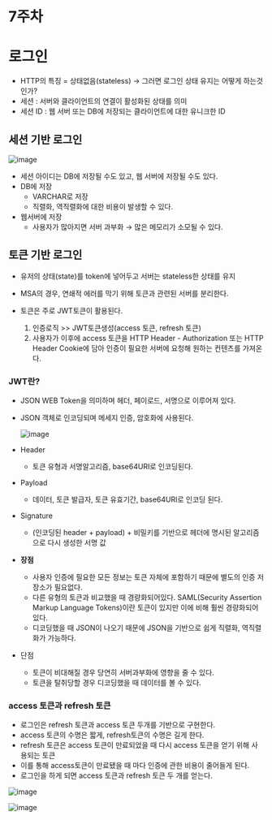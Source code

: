 7주차
=

# 로그인

- HTTP의 특징 = 상태없음(stateless) → 그러면 로그인 상태 유지는 어떻게 하는것인가?
- 세션 : 서버와 클라이언트의 연결이 활성화된 상태를 의미
- 세션 ID : 웹 서버 또는 DB에 저장되는 클라이언트에 대한 유니크한 ID

## 세션 기반 로그인

![image](https://github.com/ssafy-10th-cs-study/cs-basic/assets/118447769/a034690c-ee0b-4d1b-88af-f72e74912553)  


- 세션 아이디는 DB에 저장될 수도 있고, 웹 서버에 저장될 수도 있다.
- DB에 저장
    - VARCHAR로 저장
    - 직렬화, 역직렬화에 대한 비용이 발생할 수 있다.
- 웹서버에 저장
    - 사용자가 많아지면 서버 과부화 → 많은 메모리가 소모될 수 있다.

## 토큰 기반 로그인

- 유저의 상태(state)를 token에 넣어두고 서버는 stateless한 상태를 유지
- MSA의 경우, 연쇄적 에러를 막기 위해 토큰과 관련된 서버를 분리한다.
- 토큰은 주로 JWT토큰이 활용된다.

    1. 인증로직 >> JWT토큰생성(access 토큰, refresh 토큰)
    2. 사용자가 이후에 access 토큰을 HTTP Header - Authorization 또는 HTTP Header Cookie에 담아 인증이 필요한 서버에 요청해 원하는 컨텐츠를 가져온다.


### JWT란?

- JSON WEB Token을 의미하며 헤더, 페이로드, 서명으로 이루어져 있다.
- JSON 객체로 인코딩되며 메세지 인증, 암호화에 사용된다.

  ![image](https://github.com/ssafy-10th-cs-study/cs-basic/assets/118447769/4ee8492f-835d-4164-9ced-cd817a010787)  

- Header
    - 토큰 유형과 서명알고리즘, base64URI로 인코딩된다.
- Payload
    - 데이터, 토큰 발급자, 토큰 유효기간, base64URI로 인코딩 된다.
- Signature
    - (인코딩된 header + payload) + 비밀키를 기반으로 헤더에 명시된 알고리즘으로 다시 생성한 서명 값
- **장점**
    - 사용자 인증에 필요한 모든 정보는 토큰 자체에 포함하기 때문에 별도의 인증 저장소가 필요없다.
    - 다른 유형의 토큰과 비교했을 때 경량화되어있다. SAML(Security Assertion Markup Language Tokens)이란 토큰이 있지만 이에 비해 훨씬 경량화되어있다.
    - 디코딩했을 때 JSON이 나오기 때문에 JSON을 기반으로 쉽게 직렬화, 역직렬화가 가능하다.
- 단점
    - 토큰이 비대해질 경우 당연히 서버과부화에 영향을 줄 수 있다.
    - 토큰을 탈취당할 경우 디코딩했을 때 데이터를 볼 수 있다.

### access 토큰과 refresh 토큰

- 로그인은 refresh 토큰과 access 토큰 두개를 기반으로 구현한다.
- access 토큰의 수명은 짧게, refresh토큰의 수명은 길게 한다.
- refresh 토큰은 access 토큰이 만료되었을 때 다시 access 토큰을 얻기 위해 사용되는 토큰
- 이를 통해 access토큰이 만료됐을 때 마다 인증에 관한 비용이 줄어들게 된다.
- 로그인을 하게 되면 access 토큰과 refresh 토큰 두 개를 얻는다.

![image](https://github.com/ssafy-10th-cs-study/cs-basic/assets/118447769/d97fde46-ff80-4166-8bbd-0a2359e9858c)  

![image](https://github.com/ssafy-10th-cs-study/cs-basic/assets/118447769/f5c1899d-9819-4a04-9562-d469963bdfa8)  
